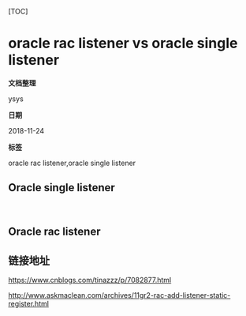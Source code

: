 [TOC]

# oracle rac listener vs oracle single listener

**文档整理**

ysys

**日期**

2018-11-24

**标签**

oracle rac listener,oracle single listener



## Oracle single listener

​	

## Oracle rac listener







## 链接地址

https://www.cnblogs.com/tinazzz/p/7082877.html

http://www.askmaclean.com/archives/11gr2-rac-add-listener-static-register.html